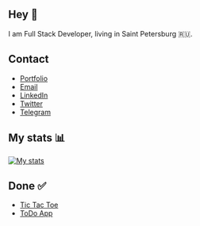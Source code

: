 ## Hey 👋

I am Full Stack Developer, living in Saint Petersburg :ru:.

## Contact

 - [Portfolio](https://tsivinsky.com)
 - [Email](mailto:daniil@tsivinsky.com)
 - [LinkedIn](https://www.linkedin.com/in/tsivinsky/)
 - [Twitter](https://twitter.com/tsivinsky17)
 - [Telegram](https://t.me/tsivinsky)

## My stats 📊

[![My stats](https://github-readme-stats.vercel.app/api?username=tsivinsky&show_icons=true)](https://github.com/anuraghazra/github-readme-stats)

## Done ✅

- [Tic Tac Toe](https://tic-tac-toe.tsivinsky.com/)
- [ToDo App](https://todo.tsivinsky.com/)
